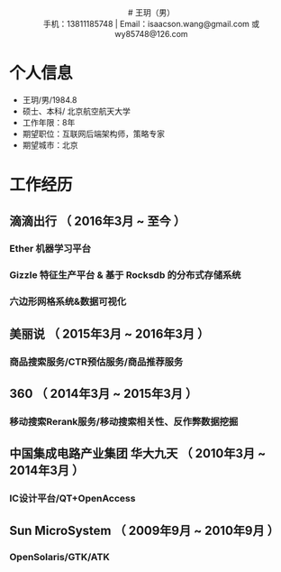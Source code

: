 
<center># 王玥（男）</center>
<center>手机：13811185748 | Email：isaacson.wang@gmail.com 或 wy85748@126.com</center>

# 个人信息
 - 王玥/男/1984.8
 - 硕士、本科/ 北京航空航天大学
 - 工作年限：8年
 - 期望职位：互联网后端架构师，策略专家
 - 期望城市：北京

# 工作经历
## 滴滴出行 （ 2016年3月 ~ 至今 ）

### Ether 机器学习平台
### Gizzle 特征生产平台 & 基于 Rocksdb 的分布式存储系统
### 六边形网格系统&数据可视化
  
## 美丽说 （ 2015年3月 ~ 2016年3月 ）
### 商品搜索服务/CTR预估服务/商品推荐服务 

## 360 （ 2014年3月 ~ 2015年3月 ）
### 移动搜索Rerank服务/移动搜索相关性、反作弊数据挖掘

## 中国集成电路产业集团 华大九天 （ 2010年3月 ~ 2014年3月 ）
### IC设计平台/QT+OpenAccess

## Sun MicroSystem （ 2009年9月 ~ 2010年9月 ）
### OpenSolaris/GTK/ATK 

